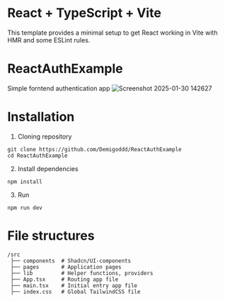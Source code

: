 # React + TypeScript + Vite

This template provides a minimal setup to get React working in Vite with HMR and some ESLint rules.

# ReactAuthExample
Simple forntend authentication app
![Screenshot 2025-01-30 142627](https://github.com/user-attachments/assets/2cc449e5-4c48-4e80-9a48-389771cf9c4d)

# Installation
1) Cloning repository
```
git clone https://github.com/Demigoddd/ReactAuthExample
cd ReactAuthExample
```
2) Install dependencies
```
npm install
```
3) Run
```
npm run dev
```

# File structures
```
/src
 ├── components  # Shadcn/UI-components
 ├── pages       # Application pages
 ├── lib         # Helper functions, providers
 ├── App.tsx     # Routing app file
 ├── main.tsx    # Initial entry app file
 ├── index.css   # Global TailwindCSS file
```
